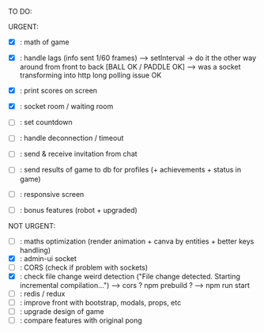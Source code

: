 TO DO:

URGENT:
- [X] : math of game
- [X] : handle lags (info sent 1/60 frames) --> setInterval -> do it the other way around from front to back [BALL OK / PADDLE OK] --> was a socket transforming into http long polling issue OK
- [X] : print scores on screen
- [X] : socket room / waiting room
- [ ] : set countdown
- [ ] : handle deconnection / timeout
- [ ] : send & receive invitation from chat
- [ ] : send results of game to db for profiles (+ achievements + status in game)
- [ ] : responsive screen
- [ ] : bonus features (robot + upgraded)


NOT URGENT:
- [ ] : maths optimization (render animation + canva by entities + better keys handling)
- [X] : admin-ui socket
- [ ] : CORS (check if problem with sockets)
- [X] : check file change weird detection ("File change detected. Starting incremental compilation...") --> cors ? npm prebuild ? --> npm run start
- [ ] : redis / redux
- [ ] : improve front with bootstrap, modals, props, etc
- [ ] : upgrade design of game
- [ ] : compare features with original pong

